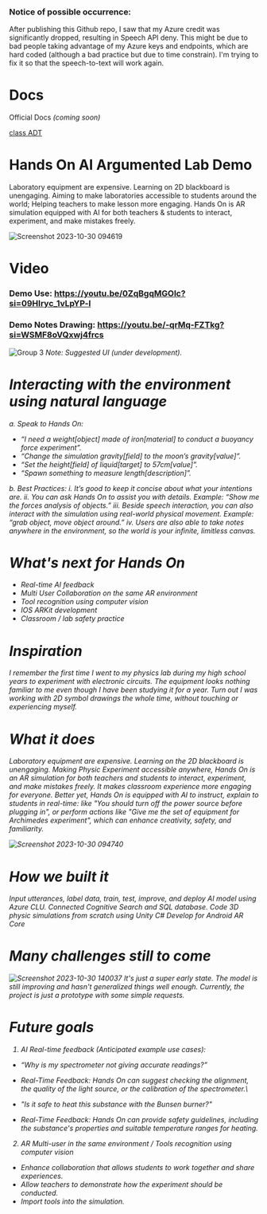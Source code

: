 ### Notice of possible occurrence: 
After publishing this Github repo, I saw that my Azure credit was significantly dropped, resulting in Speech API deny. This might be due to bad people taking advantage of my Azure keys and endpoints, which are hard coded (although a bad practice but due to time constrain). I'm trying to fix it so that the speech-to-text will work again. 

# Docs

Official Docs _(coming soon)_

[class ADT](https://github.com/TungVietLe/HandsOn/blob/main/ADT.md)



# Hands On AI Argumented Lab Demo
Laboratory equipment are expensive. Learning on 2D blackboard is unengaging. Aiming to make laboratories accessible to students around the world; Helping teachers to make lesson more engaging. Hands On is AR simulation equipped with AI for both teachers & students to interact, experiment, and make mistakes freely.

![Screenshot 2023-10-30 094619](https://github.com/TungVietLe/HandsOn/assets/99946449/417254ae-a0df-4f6d-afbb-72be4eff66b2)


# Video
### Demo Use: https://youtu.be/0ZqBgqMGOlc?si=09HIryc_1vLpYP-l
### Demo Notes Drawing: https://youtu.be/-qrMq-FZTkg?si=WSMF8oVQxwj4frcs

![Group 3](https://github.com/TungVietLe/HandsOn/assets/99946449/73a44b9e-21be-490c-972d-8c47ef39c58c)
<em>Note: Suggested UI (under development).<em>

# Interacting with the environment using natural language
a. Speak to Hands On:
- “I need a weight[object] made of iron[material] to conduct a buoyancy
force experiment”.
- “Change the simulation gravity[field] to the moon’s gravity[value]”.
- “Set the height[field] of liquid[target] to 57cm[value]”.
- “Spawn something to measure length[description]”.

b. Best Practices:
i. It’s good to keep it concise about what your intentions are.
ii. You can ask Hands On to assist you with details. Example: “Show me
the forces analysis of objects.”
iii. Beside speech interaction, you can also interact with the simulation
using real-world physical movement. Example: “grab object, move
object around.”
iv. Users are also able to take notes anywhere in the environment, so the
world is your infinite, limitless canvas.

# What's next for Hands On
- Real-time AI feedback
- Multi User Collaboration on the same AR environment
- Tool recognition using computer vision
- IOS ARKit development
- Classroom / lab safety practice

# Inspiration
I remember the first time I went to my physics lab during my high school years to experiment with electronic circuits. The equipment looks nothing familiar to me even though I have been studying it for a year. Turn out I was working with 2D symbol drawings the whole time, without touching or experiencing myself.

# What it does
Laboratory equipment are expensive. Learning on the 2D blackboard is unengaging. Making Physic Experiment accessible anywhere, Hands On is an AR simulation for both teachers and students to interact, experiment, and make mistakes freely. It makes classroom experience more engaging for everyone. Better yet, Hands On is equipped with AI to instruct, explain to students in real-time: like "You should turn off the power source before plugging in", or perform actions like "Give me the set of equipment for Archimedes experiment", which can enhance creativity, safety, and familiarity.


![Screenshot 2023-10-30 094740](https://github.com/TungVietLe/HandsOn/assets/99946449/7bd3e593-048c-4d37-b5f2-1783798e9a94)

# How we built it
Input utterances, label data, train, test, improve, and deploy AI model using Azure CLU.
Connected Cognitive Search and SQL database.
Code 3D physic simulations from scratch using Unity C#
Develop for Android AR Core

# Many challenges still to come
![Screenshot 2023-10-30 140037](https://github.com/TungVietLe/HandsOn/assets/99946449/d3d547d4-d10c-4dba-bd61-728abf012ea6)
It's just a super early state. The model is still improving and hasn't generalized things well enough. Currently, the project is just a prototype with some simple requests. 

# Future goals
1. AI Real-time feedback (Anticipated example use cases):
- “Why is my spectrometer not giving accurate readings?”
- Real-Time Feedback: Hands On can suggest checking the alignment,
the quality of the light source, or the calibration of the spectrometer.\

- "Is it safe to heat this substance with the Bunsen burner?"
- Real-Time Feedback: Hands On can provide safety guidelines,
including the substance's properties and suitable temperature ranges
for heating.

2. AR Multi-user in the same environment / Tools recognition
using computer vision
- Enhance collaboration that allows students to work together and share
experiences.
- Allow teachers to demonstrate how the experiment should be conducted.
- Import tools into the simulation.
